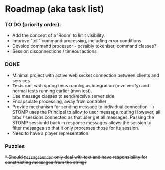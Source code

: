 # Roadmap (aka task list)

### TO DO (priority order):

* Add the concept of a 'Room' to limit visibility.
* Improve "tell" command processing, including error conditions
* Develop command processor - possibly tokeniser, command classes?
* Session disconnections / timeout actions

### DONE

* Minimal project with active web socket connection between clients and services.
* Tests run, with spring tests running as integration (mvn verify)
  and normal tests running earlier (mvn test).
* Use message classes to send/receive server side
* Encapsulate processing, away from controller
* Provide mechanism for sending message to individual connection --> STOMP uses the Principal to allow to user message
  routing However, all tabs / sessions connected as that user get all messages. Passing the STOMP sessionId back in
  response messages allows the session to filter messages so that it only processes those for its session.
* Need to have a player representation

### Puzzles

~~* Should `MessageSender` only deal with text and have responsibility for constructing messages from the string?~~